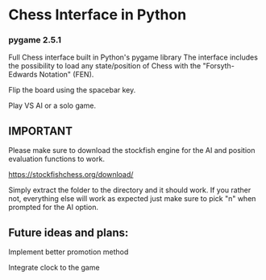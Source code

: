 # Chess Interface in Python

### pygame 2.5.1

Full Chess interface built in Python's pygame library
The interface includes the possibility to load any state/position of Chess with the "Forsyth-Edwards Notation" (FEN).

Flip the board using the spacebar key.

Play VS AI or a solo game.

## IMPORTANT

Please make sure to download the stockfish engine for the AI and position evaluation functions to work.

https://stockfishchess.org/download/

Simply extract the folder to the directory and it should work.
If you rather not, everything else will work as expected just make sure to pick "n" when prompted for the AI option.

## Future ideas and plans:

Implement better promotion method

Integrate clock to the game
